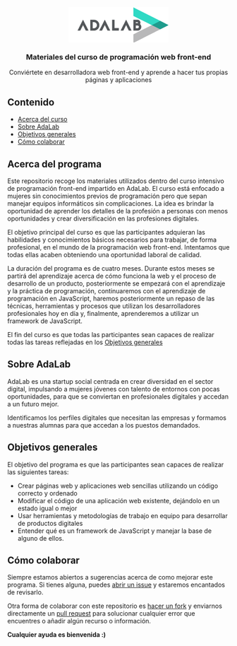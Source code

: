 <p align="center">
  <a href="http://adalab.es/">
    <img align="center" src="assets/images/adalab_brand.png" alt="AdaLab brand">
  </a>
</p>
<h3 align="center">Materiales del curso de programación web front-end</h3>
<p align="center">
   Conviértete en desarrolladora web front-end y aprende a hacer tus propias páginas y aplicaciones
</p>

## Contenido

- [Acerca del curso](#acerca-del-curso)
- [Sobre AdaLab](#sobre-adalab)
- [Objetivos generales](#objetivos-generales)
- [Cómo colaborar](#cómo-colaborar)

## Acerca del programa

Este repositorio recoge los materiales utilizados dentro del curso intensivo de programación front-end impartido en AdaLab. El curso está enfocado a mujeres sin conocimientos previos de programación pero que sepan manejar equipos informáticos sin complicaciones. La idea es brindar la oportunidad de aprender los detalles de la profesión a personas con menos oportunidades y crear diversificación en las profesiones digitales.

El objetivo principal del curso es que las participantes adquieran las habilidades y conocimientos básicos necesarios para trabajar, de forma profesional, en el mundo de la programación web front-end. Intentamos que todas ellas acaben obteniendo una oportunidad laboral de calidad.

La duración del programa es de cuatro meses. Durante estos meses se partirá del aprendizaje acerca de cómo funciona la web y el proceso de desarrollo de un producto, posteriormente se empezará con el aprendizaje y la práctica de programación, continuaremos con el aprendizaje de programación en JavaScript, haremos posteriormente un repaso de las técnicas, herramientas y procesos que utilizan los desarrolladores profesionales hoy en día y, finalmente, aprenderemos a utilizar un framework de JavaScript.

El fin del curso es que todas las participantes sean capaces de realizar todas las tareas reflejadas en los [Objetivos generales](#objetivos-generales)

## Sobre AdaLab

AdaLab es una startup social centrada en crear diversidad en el sector digital, impulsando a mujeres jóvenes con talento de entornos con pocas oportunidades, para que se conviertan en profesionales digitales y accedan a un futuro mejor.

Identificamos los perfiles digitales que necesitan las empresas y formamos a nuestras alumnas para que accedan a los puestos demandados.

## Objetivos generales

El objetivo del programa es que las participantes sean capaces de realizar las siguientes tareas:

- Crear páginas web y aplicaciones web sencillas utilizando un código correcto y ordenado
- Modificar el código de una aplicación web existente, dejándolo en un estado igual o mejor
- Usar herramientas y metodologías de trabajo en equipo para desarrollar de productos digitales
- Entender qué es un framework de JavaScript y manejar la base de alguno de ellos.

## Cómo colaborar

Siempre estamos abiertos a sugerencias acerca de como mejorar este programa. Si tienes alguna, puedes [abrir un issue](https://help.github.com/articles/creating-an-issue/) y estaremos encantados de revisarlo.

Otra forma de colaborar con este repositorio es [hacer un fork](https://help.github.com/articles/fork-a-repo/) y enviarnos directamente un [pull request](https://help.github.com/articles/using-pull-requests/) para solucionar cualquier error que encuentres o añadir algún recurso o información.

**Cualquier ayuda es bienvenida :)**
